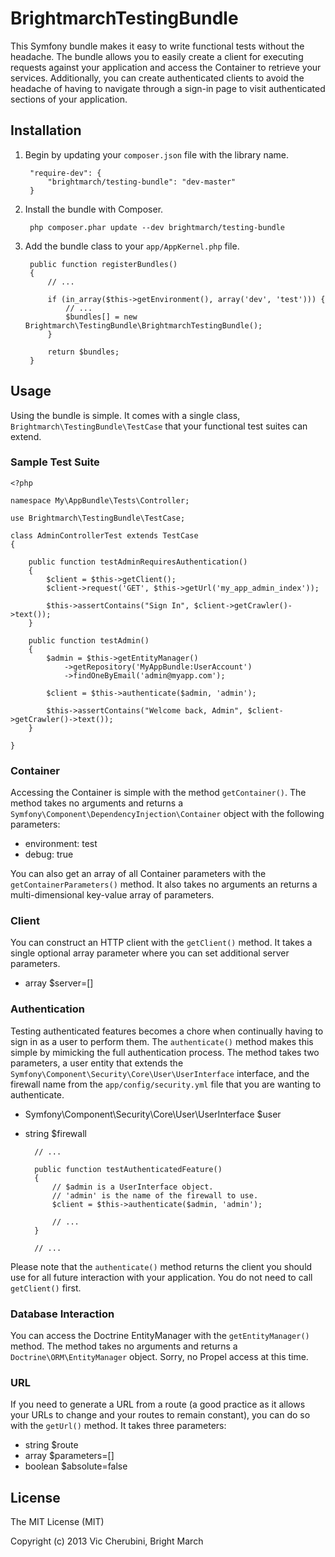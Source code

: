 # BrightmarchTestingBundle

This Symfony bundle makes it easy to write functional tests without the headache. The bundle allows you to easily create a client for executing requests against your application and access the Container to retrieve your services. Additionally, you can create authenticated clients to avoid the headache of having to navigate through a sign-in page to visit authenticated sections of your application.

## Installation
1. Begin by updating your `composer.json` file with the library name.

        "require-dev": {
            "brightmarch/testing-bundle": "dev-master"
        }

2. Install the bundle with Composer.

        php composer.phar update --dev brightmarch/testing-bundle

3. Add the bundle class to your `app/AppKernel.php` file.

        public function registerBundles()
        {
            // ...

            if (in_array($this->getEnvironment(), array('dev', 'test'))) {
                // ...
                $bundles[] = new Brightmarch\TestingBundle\BrightmarchTestingBundle();
            }

            return $bundles;
        }

## Usage
Using the bundle is simple. It comes with a single class, `Brightmarch\TestingBundle\TestCase` that your functional test suites can extend.

### Sample Test Suite
    <?php

    namespace My\AppBundle\Tests\Controller;

    use Brightmarch\TestingBundle\TestCase;

    class AdminControllerTest extends TestCase
    {

        public function testAdminRequiresAuthentication()
        {
            $client = $this->getClient();
            $client->request('GET', $this->getUrl('my_app_admin_index'));

            $this->assertContains("Sign In", $client->getCrawler()->text());
        }

        public function testAdmin()
        {
            $admin = $this->getEntityManager()
                ->getRepository('MyAppBundle:UserAccount')
                ->findOneByEmail('admin@myapp.com');

            $client = $this->authenticate($admin, 'admin');

            $this->assertContains("Welcome back, Admin", $client->getCrawler()->text());
        }

    }

### Container
Accessing the Container is simple with the method `getContainer()`. The method takes no arguments and returns a `Symfony\Component\DependencyInjection\Container` object with the following parameters:

* environment: test
* debug: true

You can also get an array of all Container parameters with the `getContainerParameters()` method. It also takes no arguments an returns a multi-dimensional key-value array of parameters.

### Client
You can construct an HTTP client with the `getClient()` method. It takes a single optional array parameter where you can set additional server parameters.

* array $server=[]

### Authentication
Testing authenticated features becomes a chore when continually having to sign in as a user to perform them. The `authenticate()` method makes this simple by mimicking the full authentication process. The method takes two parameters, a user entity that extends the `Symfony\Component\Security\Core\User\UserInterface` interface, and the firewall name from the `app/config/security.yml` file that you are wanting to authenticate.

* Symfony\Component\Security\Core\User\UserInterface $user
* string $firewall

        // ...

        public function testAuthenticatedFeature()
        {
            // $admin is a UserInterface object.
            // 'admin' is the name of the firewall to use.
            $client = $this->authenticate($admin, 'admin');

            // ...
        }

        // ...

Please note that the `authenticate()` method returns the client you should use for all future interaction with your application. You do not need to call `getClient()` first.

### Database Interaction
You can access the Doctrine EntityManager with the `getEntityManager()` method. The method takes no arguments and returns a `Doctrine\ORM\EntityManager` object. Sorry, no Propel access at this time.

### URL
If you need to generate a URL from a route (a good practice as it allows your URLs to change and your routes to remain constant), you can do so with the `getUrl()` method. It takes three parameters:

* string $route
* array $parameters=[]
* boolean $absolute=false

## License
The MIT License (MIT)

Copyright (c) 2013 Vic Cherubini, Bright March
